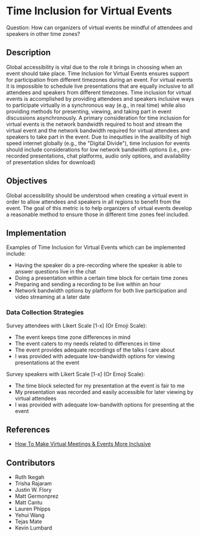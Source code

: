 # Time Inclusion for Virtual Events

Question: How can organizers of virtual events be mindful of attendees and speakers in other time zones?

## Description

Global accessibility is vital due to the role it brings in choosing when an event should take place. Time Inclusion for Virtual Events ensures support for participation from different timezones during an event. For virtual events it is impossible to schedule live presentations that are equally inclusive to all attendees and speakers from different timezones. Time inclusion for virtual events is accomplished by providing attendees and speakers inclusive ways to participate virtually in a synchronous way (e.g., in real time) while also providing methods for presenting, viewing, and taking part in event discussions asynchronously. A primary consideration for time inclusion for virtual events is the network bandwidth required to host and stream the virtual event and the network bandwidth required for virtual attendees and speakers to take part in the event. Due to inequities in the availibilty of high speed internet globally (e.g., the "Digital Divide"), time inclusion for events should include considerations for low network bandwidth options (i.e., pre-recorded presentations, chat platforms, audio only options, and availability of presentation slides for download) 

## Objectives
 Global accessibility should be understood when creating a virtual event in order to allow attendees and speakers in all regions to benefit from the event. The goal of this metric is to help organizers of virtual events develop a reasonable method to ensure those in different time zones feel included.

## Implementation

Examples of Time Inclusion for Virtual Events which can be implemented include:
- Having the speaker do a pre-recording where the speaker is able to answer questions live in the chat
- Doing a presentation within a certain time block for certain time zones
- Preparing and sending a recording to be live within an hour
- Network bandwidth options by platform for both live participation and video streaming at a later date

### Data Collection Strategies

Survey attendees with Likert Scale [1-x] (Or Emoji Scale):
- The event keeps time zone differences in mind
- The event caters to my needs related to differences in time
- The event provides adequate recordings of the talks I care about
- I was provided with adequate low-bandwidth options for viewing presentations at the event

Survey speakers with Likert Scale [1-x] (Or Emoji Scale):
- The time block selected for my presentation at the event is fair to me
- My presentation was recorded and easily accessible for later viewing by virtual attendees
- I was provided with adequate low-bandwith options for presenting at the event

## References
- [How To Make Virtual Meetings & Events More Inclusive](https://coonoor.medium.com/how-to-make-virtual-meetings-events-more-inclusive-de742ec0e672)

## Contributors
- Ruth Ikegah
- Trisha Rajaram
- Justin W. Flory
- Matt Germonprez
- Matt Cantu
- Lauren Phipps
- Yehui Wang
- Tejas Mate
- Kevin Lumbard
